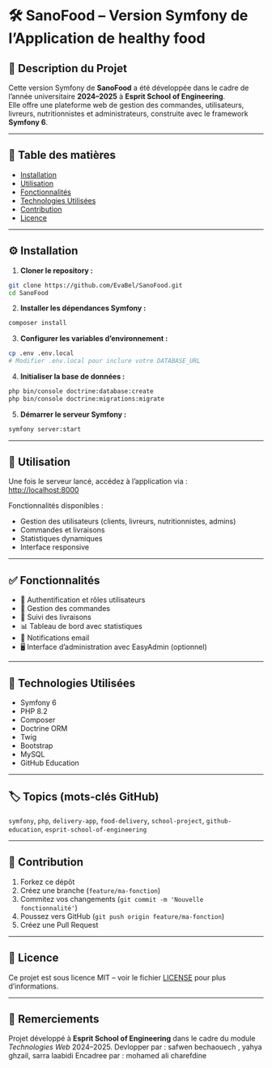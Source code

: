 # 🛠️ SanoFood – Version Symfony de l’Application de healthy food

## 📄 Description du Projet

Cette version Symfony de **SanoFood** a été développée dans le cadre de l’année universitaire **2024–2025** à **Esprit School of Engineering**.  
Elle offre une plateforme web de gestion des commandes, utilisateurs, livreurs, nutritionnistes et administrateurs, construite avec le framework **Symfony 6**.

---

## 🧭 Table des matières

- [Installation](#installation)
- [Utilisation](#utilisation)
- [Fonctionnalités](#fonctionnalités)
- [Technologies Utilisées](#technologies-utilisées)
- [Contribution](#contribution)
- [Licence](#licence)

---

## ⚙️ Installation

1. **Cloner le repository :**

```bash
git clone https://github.com/EvaBel/SanoFood.git
cd SanoFood
```

2. **Installer les dépendances Symfony :**

```bash
composer install
```

3. **Configurer les variables d’environnement :**

```bash
cp .env .env.local
# Modifier .env.local pour inclure votre DATABASE_URL
```

4. **Initialiser la base de données :**

```bash
php bin/console doctrine:database:create
php bin/console doctrine:migrations:migrate
```

5. **Démarrer le serveur Symfony :**

```bash
symfony server:start
```

---

## 🚀 Utilisation

Une fois le serveur lancé, accédez à l’application via :  
[http://localhost:8000](http://localhost:8000)

Fonctionnalités disponibles :
- Gestion des utilisateurs (clients, livreurs, nutritionnistes, admins)
- Commandes et livraisons
- Statistiques dynamiques
- Interface responsive

---

## ✅ Fonctionnalités

- 🔐 Authentification et rôles utilisateurs
- 🛒 Gestion des commandes
- 🚚 Suivi des livraisons
- 📊 Tableau de bord avec statistiques
- 📧 Notifications email
- 🖥️ Interface d’administration avec EasyAdmin (optionnel)

---

## 🧰 Technologies Utilisées

- Symfony 6
- PHP 8.2
- Composer
- Doctrine ORM
- Twig
- Bootstrap
- MySQL
- GitHub Education

---

## 🏷️ Topics (mots-clés GitHub)

`symfony`, `php`, `delivery-app`, `food-delivery`, `school-project`, `github-education`, `esprit-school-of-engineering`

---

## 🤝 Contribution

1. Forkez ce dépôt
2. Créez une branche (`feature/ma-fonction`)
3. Commitez vos changements (`git commit -m 'Nouvelle fonctionnalité'`)
4. Poussez vers GitHub (`git push origin feature/ma-fonction`)
5. Créez une Pull Request

---

## 📜 Licence

Ce projet est sous licence MIT – voir le fichier [LICENSE](LICENSE) pour plus d’informations.

---

## 🙏 Remerciements

Projet développé à **Esprit School of Engineering** dans le cadre du module *Technologies Web* 2024–2025.
Devlopper par : safwen bechaouech , yahya ghzail, sarra laabidi
Encadree par : mohamed ali charefdine
